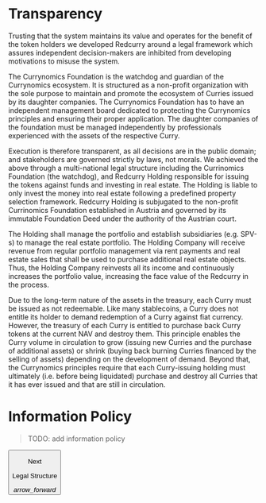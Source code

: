 # Transparency
Trusting that the system maintains its value and operates for the benefit of the token holders we developed Redcurry around a legal framework which assures independent decision-makers are inhibited from developing motivations to misuse the system.
 
The Currynomics Foundation is the watchdog and guardian of the Currynomics ecosystem. It is structured as a non-profit organization with the sole purpose to maintain and promote the ecosystem of Curries issued by its daughter companies. The Currynomics Foundation has to have an independent management board dedicated to protecting the Currynomics principles and ensuring their proper application. The daughter companies of the foundation must be managed independently by professionals experienced with the assets of the respective Curry.
 
Execution is therefore transparent, as all decisions are in the public domain; and stakeholders are governed strictly by laws, not morals. We achieved the above through a multi-national legal structure including the Currinomics Foundation (the watchdog), and Redcurry Holding responsible for issuing the tokens against funds and investing in real estate. The Holding is liable to only invest the money into real estate following a predefined property selection framework. Redcurry Holding is subjugated to the non-profit Currinomics Foundation established in Austria and governed by its immutable Foundation Deed under the authority of the Austrian court.
 
The Holding shall manage the portfolio and establish subsidiaries (e.g. SPV-s) to manage the real estate portfolio. The Holding Company will receive revenue from regular portfolio management via rent payments and real estate sales that shall be used to purchase additional real estate objects. Thus, the Holding Company reinvests all its income and continuously increases the portfolio value, increasing the face value of the Redcurry in the process.
 
Due to the long-term nature of the assets in the treasury, each Curry must be issued as not redeemable. Like many stablecoins, a Curry does not entitle its holder to demand redemption of a Curry against fiat currency. However, the treasury of each Curry is entitled to purchase back Curry tokens at the current NAV and destroy them. This principle enables the Curry volume in circulation to grow (issuing new Curries and the purchase of additional assets) or shrink (buying back burning Curries financed by the selling of assets) depending on the development of demand. Beyond that, the Currynomics principles require that each Curry-issuing holding must ultimately (i.e. before being liquidated) purchase and destroy all Curries that it has ever issued and that are still in circulation.

# Information Policy
> TODO: add information policy


<a href="/#/asset/legal/overview">
    <button class="nextButton" >
        <div class="copy">
            <p class="title">Next</p>
            <p class="value">Legal Structure</p>
        </div>
        <div class="icon"><i class="material-icons">arrow_forward</i></div>
    </button>
</a>

<!-- [Next: Legal Structure](/asset/legal/overview.md) -->
